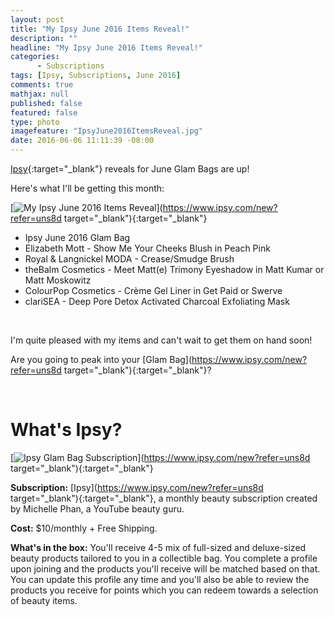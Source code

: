 ```yaml
---
layout: post
title: "My Ipsy June 2016 Items Reveal!"
description: ""
headline: "My Ipsy June 2016 Items Reveal!"
categories: 
      - Subscriptions
tags: [Ipsy, Subscriptions, June 2016]
comments: true
mathjax: null
published: false
featured: false
type: photo
imagefeature: "IpsyJune2016ItemsReveal.jpg"
date: 2016-06-06 11:11:39 -08:00
---
```


[Ipsy](https://www.ipsy.com/new?refer=uns8d){:target="_blank"} reveals for June Glam Bags are up!

Here's what I'll be getting this month:

[![My Ipsy June 2016 Items Reveal](http://whatsupmailbox.com/images/IpsyJune2016ItemsReveal.jpg)](https://www.ipsy.com/new?refer=uns8d target="_blank"){:target="_blank"}

<ul>
<li>Ipsy June 2016 Glam Bag</li>
<li>Elizabeth Mott - Show Me Your Cheeks Blush in Peach Pink</li>
<li>Royal & Langnickel MODA - Crease/Smudge Brush</li>
<li>theBalm Cosmetics - Meet Matt(e) Trimony Eyeshadow in Matt Kumar or Matt Moskowitz</li>
<li>ColourPop Cosmetics - Crème Gel Liner in Get Paid or Swerve</li>
<li>clariSEA - Deep Pore Detox Activated Charcoal Exfoliating Mask</li>
</ul>

<br>

I'm quite pleased with my items and can't wait to get them on hand soon!

Are you going to peak into your [Glam Bag](https://www.ipsy.com/new?refer=uns8d target="_blank"){:target="_blank"}?

<br>

# What's Ipsy?

[![Ipsy Glam Bag Subscription](http://whatsupmailbox.com/images/IpsyLogo.jpg)](https://www.ipsy.com/new?refer=uns8d target="_blank"){:target="_blank"}

**Subscription:** [Ipsy](https://www.ipsy.com/new?refer=uns8d target="_blank"){:target="_blank"}, a monthly beauty subscription created by Michelle Phan, a YouTube beauty guru.

**Cost:** $10/monthly + Free Shipping.

**What's in the box:** You'll receive 4-5 mix of full-sized and deluxe-sized beauty products tailored to you in a collectible bag. You complete a profile upon joining and the products you'll receive will be matched based on that. You can update this profile any time and you'll also be able to review the products you receive for points which you can redeem towards a selection of beauty items.
